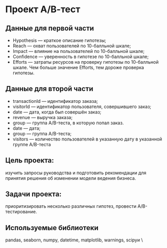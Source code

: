 # Проект А/В-тест

## Данные для первой части

- Hypothesis — краткое описание гипотезы;
- Reach — охват пользователей по 10-балльной шкале;
- Impact — влияние на пользователей по 10-балльной шкале;
- Confidence — уверенность в гипотезе по 10-балльной шкале;
- Efforts — затраты ресурсов на проверку гипотезы по 10-балльной шкале. Чем больше значение Efforts, тем дороже проверка гипотезы.

## Данные для второй части
- transactionId — идентификатор заказа;
- visitorId — идентификатор пользователя, совершившего заказ;
- date — дата, когда был совершён заказ;
- revenue — выручка заказа;
- group — группа A/B-теста, в которую попал заказ.
- date — дата;
- group — группа A/B-теста;
- visitors — количество пользователей в указанную дату в указанной группе A/B-теста

## Цель проекта: 
изучить запросы руководства и подготовить рекомендации для принятия решения об изменении модели ведения бизнеса.

## Задачи проекта: 
приоритизировать несколько различных гипотез, провести A/B-тестирование.

## Используемые библиотеки
pandas, seaborn, numpy, datetime, matplotlib, warnings, scipyи  \
